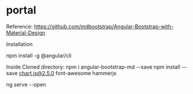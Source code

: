 # portal
Reference:
https://github.com/mdbootstrap/Angular-Bootstrap-with-Material-Design


Installation

npm install -g @angular/cli


Inside Cloned directory:
npm i angular-bootstrap-md --save
npm install -–save chart.js@2.5.0 font-awesome hammerjs

ng serve --open
